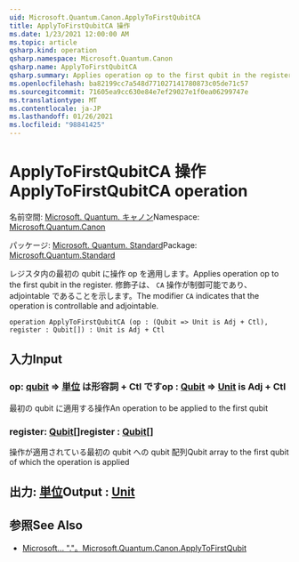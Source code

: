 ```yaml
---
uid: Microsoft.Quantum.Canon.ApplyToFirstQubitCA
title: ApplyToFirstQubitCA 操作
ms.date: 1/23/2021 12:00:00 AM
ms.topic: article
qsharp.kind: operation
qsharp.namespace: Microsoft.Quantum.Canon
qsharp.name: ApplyToFirstQubitCA
qsharp.summary: Applies operation op to the first qubit in the register. The modifier `CA` indicates that the operation is controllable and adjointable.
ms.openlocfilehash: ba82199cc7a548d771027141780873c05de71c57
ms.sourcegitcommit: 71605ea9cc630e84e7ef29027e1f0ea06299747e
ms.translationtype: MT
ms.contentlocale: ja-JP
ms.lasthandoff: 01/26/2021
ms.locfileid: "98841425"
---
```

# <a name="applytofirstqubitca-operation"></a><span data-ttu-id="40150-102">ApplyToFirstQubitCA 操作</span><span class="sxs-lookup"><span data-stu-id="40150-102">ApplyToFirstQubitCA operation</span></span>

<span data-ttu-id="40150-103">名前空間: [Microsoft. Quantum. キャノン](xref:Microsoft.Quantum.Canon)</span><span class="sxs-lookup"><span data-stu-id="40150-103">Namespace: [Microsoft.Quantum.Canon](xref:Microsoft.Quantum.Canon)</span></span>

<span data-ttu-id="40150-104">パッケージ: [Microsoft. Quantum. Standard](https://nuget.org/packages/Microsoft.Quantum.Standard)</span><span class="sxs-lookup"><span data-stu-id="40150-104">Package: [Microsoft.Quantum.Standard](https://nuget.org/packages/Microsoft.Quantum.Standard)</span></span>


<span data-ttu-id="40150-105">レジスタ内の最初の qubit に操作 op を適用します。</span><span class="sxs-lookup"><span data-stu-id="40150-105">Applies operation op to the first qubit in the register.</span></span>
<span data-ttu-id="40150-106">修飾子は、 `CA` 操作が制御可能であり、adjointable であることを示します。</span><span class="sxs-lookup"><span data-stu-id="40150-106">The modifier `CA` indicates that the operation is controllable and adjointable.</span></span>

```qsharp
operation ApplyToFirstQubitCA (op : (Qubit => Unit is Adj + Ctl), register : Qubit[]) : Unit is Adj + Ctl
```


## <a name="input"></a><span data-ttu-id="40150-107">入力</span><span class="sxs-lookup"><span data-stu-id="40150-107">Input</span></span>

### <a name="op--qubit--unit--is-adj--ctl"></a><span data-ttu-id="40150-108">op: [qubit](xref:microsoft.quantum.lang-ref.qubit) => [単位](xref:microsoft.quantum.lang-ref.unit)  は形容詞 + Ctl です</span><span class="sxs-lookup"><span data-stu-id="40150-108">op : [Qubit](xref:microsoft.quantum.lang-ref.qubit) => [Unit](xref:microsoft.quantum.lang-ref.unit)  is Adj + Ctl</span></span>

<span data-ttu-id="40150-109">最初の qubit に適用する操作</span><span class="sxs-lookup"><span data-stu-id="40150-109">An operation to be applied to the first qubit</span></span>


### <a name="register--qubit"></a><span data-ttu-id="40150-110">register: [Qubit](xref:microsoft.quantum.lang-ref.qubit)[]</span><span class="sxs-lookup"><span data-stu-id="40150-110">register : [Qubit](xref:microsoft.quantum.lang-ref.qubit)[]</span></span>

<span data-ttu-id="40150-111">操作が適用されている最初の qubit への qubit 配列</span><span class="sxs-lookup"><span data-stu-id="40150-111">Qubit array to the first qubit of which the operation is applied</span></span>



## <a name="output--unit"></a><span data-ttu-id="40150-112">出力: [単位](xref:microsoft.quantum.lang-ref.unit)</span><span class="sxs-lookup"><span data-stu-id="40150-112">Output : [Unit](xref:microsoft.quantum.lang-ref.unit)</span></span>



## <a name="see-also"></a><span data-ttu-id="40150-113">参照</span><span class="sxs-lookup"><span data-stu-id="40150-113">See Also</span></span>

- [<span data-ttu-id="40150-114">Microsoft... "."。</span><span class="sxs-lookup"><span data-stu-id="40150-114">Microsoft.Quantum.Canon.ApplyToFirstQubit</span></span>](xref:Microsoft.Quantum.Canon.ApplyToFirstQubit)